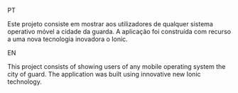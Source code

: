 
PT

Este projeto consiste em mostrar aos utilizadores de qualquer sistema operativo móvel a cidade da guarda. A aplicação foi construída com recurso a uma nova tecnologia inovadora o Ionic.

EN

This project consists of showing users of any mobile operating system the city of guard. The application was built using innovative new Ionic technology.

